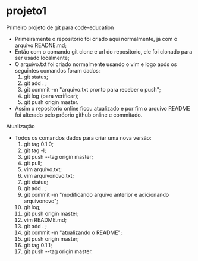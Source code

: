 # projeto1
Primeiro projeto de git para code-education

* Primeiramente o repositorio foi criado aqui normalmente, já com o arquivo READNE.md;
* Então com o comando git clone e url do repositorio, ele foi clonado para ser usado localmente;
* O arquivo.txt foi criado normalmente usando o vim e logo após os seguintes comandos foram dados: 
  1. git status;
  2. git add . ;
  3. git commit -m "arquivo.txt pronto para receber o push";
  4. git log (para verificar);
  5. git push origin master.
* Assim o repositorio online ficou atualizado e por fim o arquivo README foi alterado pelo próprio github online e commitado.

Atualização

* Todos os comandos dados para criar uma nova versão:
  1. git tag 0.1.0;
  2. git tag -l;
  3. git push --tag origin master;
  4. git pull;
  5. vim arquivo.txt;
  6. vim arquivonovo.txt;
  7. git status;
  8. git add . ;
  9. git commit -m "modificando arquivo anterior e adicionando arquivonovo";
  10. git log;
  11. git push origin master;
  12. vim README.md;
  13. git add . ;
  14. git commit -m "atualizando o README";
  15. git push origin master;
  16. git tag 0.1.1;
  17. git push --tag origin master.
